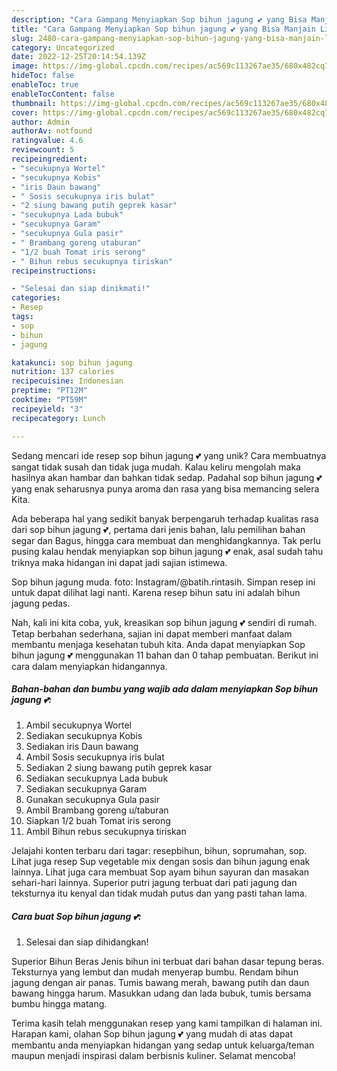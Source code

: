```yaml
---
description: "Cara Gampang Menyiapkan Sop bihun jagung 💕 yang Bisa Manjain Lidah"
title: "Cara Gampang Menyiapkan Sop bihun jagung 💕 yang Bisa Manjain Lidah"
slug: 2480-cara-gampang-menyiapkan-sop-bihun-jagung-yang-bisa-manjain-lidah
category: Uncategorized
date: 2022-12-25T20:14:54.139Z
image: https://img-global.cpcdn.com/recipes/ac569c113267ae35/680x482cq70/sop-bihun-jagung-foto-resep-utama.jpg
hideToc: false
enableToc: true
enableTocContent: false
thumbnail: https://img-global.cpcdn.com/recipes/ac569c113267ae35/680x482cq70/sop-bihun-jagung-foto-resep-utama.jpg
cover: https://img-global.cpcdn.com/recipes/ac569c113267ae35/680x482cq70/sop-bihun-jagung-foto-resep-utama.jpg
author: Admin
authorAv: notfound
ratingvalue: 4.6
reviewcount: 5
recipeingredient:
- "secukupnya Wortel"
- "secukupnya Kobis"
- "iris Daun bawang"
- " Sosis secukupnya iris bulat"
- "2 siung bawang putih geprek kasar"
- "secukupnya Lada bubuk"
- "secukupnya Garam"
- "secukupnya Gula pasir"
- " Brambang goreng utaburan"
- "1/2 buah Tomat iris serong"
- " Bihun rebus secukupnya tiriskan"
recipeinstructions:

- "Selesai dan siap dinikmati!"
categories:
- Resep
tags:
- sop
- bihun
- jagung

katakunci: sop bihun jagung 
nutrition: 137 calories
recipecuisine: Indonesian
preptime: "PT12M"
cooktime: "PT59M"
recipeyield: "3"
recipecategory: Lunch

---
```





Sedang mencari ide resep sop bihun jagung 💕 yang unik? Cara membuatnya sangat tidak susah dan tidak juga mudah. Kalau keliru mengolah maka hasilnya akan hambar dan bahkan tidak sedap. Padahal sop bihun jagung 💕 yang enak seharusnya punya aroma dan rasa yang bisa memancing selera Kita.





Ada beberapa hal yang sedikit banyak berpengaruh terhadap kualitas rasa dari sop bihun jagung 💕, pertama dari jenis bahan, lalu pemilihan bahan segar dan Bagus, hingga cara membuat dan menghidangkannya. Tak perlu pusing kalau hendak menyiapkan sop bihun jagung 💕 enak,      asal sudah tahu triknya maka hidangan ini dapat jadi sajian istimewa.














Sop bihun jagung muda. foto: Instagram/@batih.rintasih. Simpan resep ini untuk dapat dilihat lagi nanti. Karena resep bihun satu ini adalah bihun jagung pedas.






Nah, kali ini kita coba, yuk, kreasikan sop bihun jagung 💕 sendiri di rumah. Tetap berbahan sederhana, sajian ini dapat memberi manfaat dalam membantu menjaga kesehatan tubuh kita. Anda dapat menyiapkan Sop bihun jagung 💕 menggunakan 11 bahan dan 0 tahap pembuatan. Berikut ini cara dalam menyiapkan hidangannya.

<!--inarticleads1-->

##### Bahan-bahan dan bumbu yang wajib ada dalam menyiapkan Sop bihun jagung 💕:

1. Ambil secukupnya Wortel
1. Sediakan secukupnya Kobis
1. Sediakan iris Daun bawang
1. Ambil  Sosis secukupnya iris bulat
1. Sediakan 2 siung bawang putih geprek kasar
1. Sediakan secukupnya Lada bubuk
1. Sediakan secukupnya Garam
1. Gunakan secukupnya Gula pasir
1. Ambil  Brambang goreng u/taburan
1. Siapkan 1/2 buah Tomat iris serong
1. Ambil  Bihun rebus secukupnya tiriskan


Jelajahi konten terbaru dari tagar: resepbihun, bihun, soprumahan, sop. Lihat juga resep Sup vegetable mix dengan sosis dan bihun jagung enak lainnya. Lihat juga cara membuat Sop ayam bihun sayuran dan masakan sehari-hari lainnya. Superior putri jagung terbuat dari pati jagung dan teksturnya itu kenyal dan tidak mudah putus dan yang pasti tahan lama. 

<!--inarticleads2-->

##### Cara buat Sop bihun jagung 💕:


1. Selesai dan siap dihidangkan!

Superior Bihun Beras Jenis bihun ini terbuat dari bahan dasar tepung beras. Teksturnya yang lembut dan mudah menyerap bumbu. Rendam bihun jagung dengan air panas. Tumis bawang merah, bawang putih dan daun bawang hingga harum. Masukkan udang dan lada bubuk, tumis bersama bumbu hingga matang. 

Terima kasih telah menggunakan resep yang kami tampilkan di halaman ini. Harapan kami, olahan Sop bihun jagung 💕 yang mudah di atas dapat membantu anda menyiapkan hidangan yang sedap untuk keluarga/teman maupun menjadi inspirasi dalam berbisnis kuliner. Selamat mencoba!
